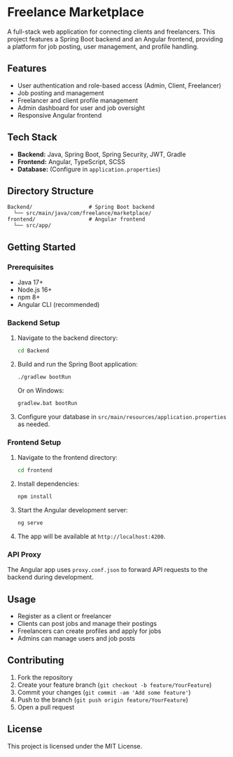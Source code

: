 # Freelance Marketplace

A full-stack web application for connecting clients and freelancers. This project features a Spring Boot backend and an Angular frontend, providing a platform for job posting, user management, and profile handling.

## Features
- User authentication and role-based access (Admin, Client, Freelancer)
- Job posting and management
- Freelancer and client profile management
- Admin dashboard for user and job oversight
- Responsive Angular frontend

## Tech Stack
- **Backend:** Java, Spring Boot, Spring Security, JWT, Gradle
- **Frontend:** Angular, TypeScript, SCSS
- **Database:** (Configure in `application.properties`)

## Directory Structure
```
Backend/                  # Spring Boot backend
  └── src/main/java/com/freelance/marketplace/
frontend/                 # Angular frontend
  └── src/app/
```

## Getting Started

### Prerequisites
- Java 17+
- Node.js 16+
- npm 8+
- Angular CLI (recommended)

### Backend Setup
1. Navigate to the backend directory:
   ```sh
   cd Backend
   ```
2. Build and run the Spring Boot application:
   ```sh
   ./gradlew bootRun
   ```
   Or on Windows:
   ```sh
   gradlew.bat bootRun
   ```
3. Configure your database in `src/main/resources/application.properties` as needed.

### Frontend Setup
1. Navigate to the frontend directory:
   ```sh
   cd frontend
   ```
2. Install dependencies:
   ```sh
   npm install
   ```
3. Start the Angular development server:
   ```sh
   ng serve
   ```
4. The app will be available at `http://localhost:4200`.

### API Proxy
The Angular app uses `proxy.conf.json` to forward API requests to the backend during development.

## Usage
- Register as a client or freelancer
- Clients can post jobs and manage their postings
- Freelancers can create profiles and apply for jobs
- Admins can manage users and job posts

## Contributing
1. Fork the repository
2. Create your feature branch (`git checkout -b feature/YourFeature`)
3. Commit your changes (`git commit -am 'Add some feature'`)
4. Push to the branch (`git push origin feature/YourFeature`)
5. Open a pull request

## License
This project is licensed under the MIT License. 